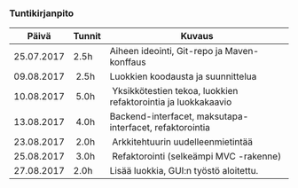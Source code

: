 ### Tuntikirjanpito
Päivä | Tunnit | Kuvaus
--------------- | ----- | ------
25.07.2017 | 2.5h | Aiheen ideointi, Git-repo ja Maven-konffaus
09.08.2017 | 2.5h | Luokkien koodausta ja suunnittelua
10.08.2017 | 5.0h | Yksikkötestien tekoa, luokkien refaktorointia ja luokkakaavio
13.08.2017 | 4.0h | Backend-interfacet, maksutapa-interfacet, refaktorointia
23.08.2017 | 2.0h | Arkkitehtuurin uudelleenmietintää
25.08.2017 | 3.0h | Refaktorointi (selkeämpi MVC -rakenne)
27.08.2017 | 2.0h | Lisää luokkia, GUI:n työstö aloitettu.
